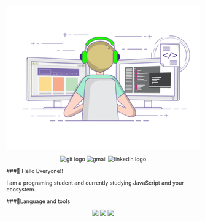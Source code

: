 <p align= "center">
  <img src="giphy.gif">
  <p>
  <p align="center">
  <img src="https://img.shields.io/badge/GitHub-100000?style=for-the-badge&logo=github&logoColor=white" alt="git logo" (http://github.com/MathHSB)/>
  <img src="https://img.shields.io/badge/Gmail-D14836?style=for-the-badge&logo=gmail&logoColor=white" alt ="gmail"(hsbmatheus@gmail.com) />
  <img src="https://img.shields.io/badge/LinkedIn-0077B5?style=for-the-badge&logo=linkedin&logoColor=white" alt="linkedin logo" />

  </p>
  ###👋 Hello Everyone!!

I am a programing student and currently studying JavaScript and your ecosystem.

###🔗Language and tools

  <p align="center">
  <img src="https://img.shields.io/badge/HTML5-E34F26?style=for-the-badge&logo=html5&logoColor=white" />
  <img src="https://img.shields.io/badge/JavaScript-F7DF1E?style=for-the-badge&logo=javascript&logoColor=black" />
  <img src="https://img.shields.io/badge/CSS3-1572B6?style=for-the-badge&logo=css3&logoColor=white" />

  </p>
